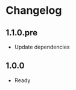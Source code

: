 Changelog
=========

1.1.0.pre
-----------------
  * Update dependencies
  
1.0.0
-----------------
  * Ready